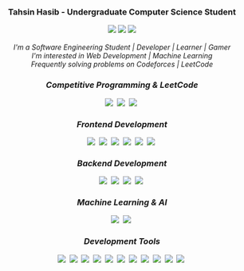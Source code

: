 
<div align="center">
  <h3>Tahsin Hasib - Undergraduate Computer Science Student</h3>
  <div align="center">
    <img src="https://img.shields.io/badge/Portfolio-255E63?style=flat&logo=About.me&logoColor=white">
    <a href="https://leetcode.com/tahsinhasib/"><img src="https://img.shields.io/badge/dynamic/json?style=flat&labelColor=black&color=%23ffa116&label=Solved&query=solvedOverTotal&url=https%3A%2F%2Fleetcode-badge.vercel.app%2Fapi%2Fusers%2Ftahsinhasib&logo=leetcode&logoColor=yellow"></a>
    <img src="https://img.shields.io/badge/Resume-255E63?style=flat&logo=About.me&logoColor=white">
  </div>
</div><br>

 
<div align="center">
  <div><i>I'm a Software Engineering Student | Developer | Learner | Gamer</i></div>
  <div><i>I'm interested in Web Development | Machine Learning</i></div>
  <div><i>Frequently solving problems on Codeforces | LeetCode</i></div>
</div>


<div align="center">
  <h3><i>Competitive Programming & LeetCode</i></h3>
  <img src="https://skillicons.dev/icons?i=cpp" />&nbsp
  <img src="https://skillicons.dev/icons?i=java" />&nbsp
  <img src="https://skillicons.dev/icons?i=python" />&nbsp
  
</div>

<div align="center">
  <h3><i>Frontend Development</i></h3>
  <img src="https://skillicons.dev/icons?i=html" />&nbsp
  <img src="https://skillicons.dev/icons?i=css" />&nbsp
  <img src="https://skillicons.dev/icons?i=javascript" />&nbsp
  <img src="https://skillicons.dev/icons?i=cs" />&nbsp
  <img src="https://skillicons.dev/icons?i=figma" />&nbsp
  <img src="https://skillicons.dev/icons?i=ps" />&nbsp
</div>

<div align="center">
  <h3><i>Backend Development</i></h3>
  <img src="https://skillicons.dev/icons?i=javascript" />&nbsp
  <img src="https://skillicons.dev/icons?i=php" />&nbsp
  <img src="https://skillicons.dev/icons?i=python" />&nbsp
  <img src="https://skillicons.dev/icons?i=nodejs" />&nbsp
</div>

<div align="center">
  <h3><i>Machine Learning & AI</i></h3>
  <img src="https://skillicons.dev/icons?i=python" />&nbsp
  <img src="https://skillicons.dev/icons?i=pytorch" />&nbsp
</div>

<div align="center">
  <h3><i>Development Tools</i></h3>
  <img src="https://skillicons.dev/icons?i=vscode" />&nbsp
  <img src="https://skillicons.dev/icons?i=visualstudio" />&nbsp
  <img src="https://skillicons.dev/icons?i=pycharm" />&nbsp
  <img src="https://skillicons.dev/icons?i=sublime" />&nbsp
  <img src="https://skillicons.dev/icons?i=anaconda" />&nbsp
  <img src="https://skillicons.dev/icons?i=arduino" />&nbsp
  <img src="https://skillicons.dev/icons?i=git" />&nbsp
  <img src="https://skillicons.dev/icons?i=matlab" />&nbsp
  <img src="https://skillicons.dev/icons?i=windows" />&nbsp
  <img src="https://skillicons.dev/icons?i=linux" />&nbsp
  <img src="https://skillicons.dev/icons?i=ubuntu" />&nbsp
</div>


  
